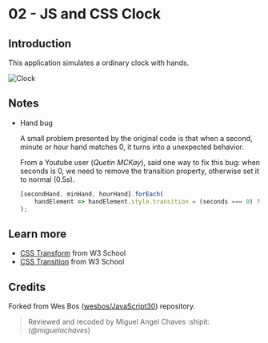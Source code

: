 # 02 - JS and CSS Clock
## Introduction
This application simulates a ordinary clock with hands.

![Clock](https://res.cloudinary.com/saaec/image/upload/v1609783706/clock_bpyqqs.jpg)

## Notes
* Hand bug

    A small problem presented by the original code is that when a second, minute or hour hand matches 0, it turns into a unexpected behavior.

    From a Youtube user (*Quetin MCKay*), said one way to fix this bug: when seconds is 0, we need to remove the transition property, otherwise set it to normal (0.5s).

    ```javascript
    [secondHand, minHand, hourHand].forEach(
        handElement => handElement.style.transition = (seconds === 0) ? 'none' : null
    );
    ```


## Learn more
* [CSS Transform](https://www.w3schools.com/cssref/css3_pr_transform.asp) from W3 School
* [CSS Transition](https://www.w3schools.com/css/css3_transitions.asp) from W3 School

## Credits
Forked from Wes Bos ([wesbos/JavaScript30](https://github.com/wesbos/JavaScript30)) repository.
> Reviewed and recoded by Miguel Angel Chaves :shipit: (*@miguelachaves*)

